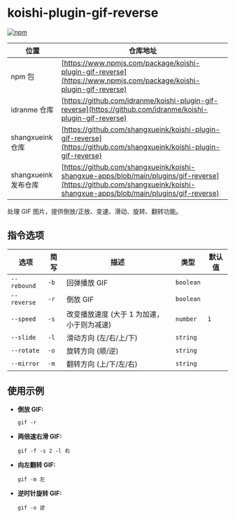 # koishi-plugin-gif-reverse
[![npm](https://img.shields.io/npm/v/koishi-plugin-gif-reverse?style=flat-square)](https://www.npmjs.com/package/koishi-plugin-gif-reverse)

| 位置 | 仓库地址 |
|---|---|
| npm 包 | [https://www.npmjs.com/package/koishi-plugin-gif-reverse](https://www.npmjs.com/package/koishi-plugin-gif-reverse) |
| idranme 仓库 | [https://github.com/idranme/koishi-plugin-gif-reverse](https://github.com/idranme/koishi-plugin-gif-reverse) |
| shangxueink 仓库 | [https://github.com/shangxueink/koishi-plugin-gif-reverse](https://github.com/shangxueink/koishi-plugin-gif-reverse) |
| shangxueink 发布仓库 | [https://github.com/shangxueink/koishi-shangxue-apps/blob/main/plugins/gif-reverse](https://github.com/shangxueink/koishi-shangxue-apps/blob/main/plugins/gif-reverse) |


处理 GIF 图片，提供倒放/正放、变速、滑动、旋转、翻转功能。

## 指令选项

| 选项        | 简写 | 描述                                       | 类型      | 默认值 |
| ----------- | ---- | ------------------------------------------ | --------- | ------ |
| `--rebound` | `-b` | 回弹播放 GIF                               | `boolean` |        |
| `--reverse` | `-r` | 倒放 GIF                                   | `boolean` |        |
| `--speed`   | `-s` | 改变播放速度 (大于 1 为加速，小于则为减速) | `number`  | `1`    |
| `--slide`   | `-l` | 滑动方向 (左/右/上/下)                     | `string`  |        |
| `--rotate`  | `-o` | 旋转方向 (顺/逆)                           | `string`  |        |
| `--mirror`  | `-m` | 翻转方向 (上/下/左/右)                     | `string`  |        |

## 使用示例

*   **倒放 GIF:**

    ```
    gif -r
    ```

*   **两倍速右滑 GIF:**

    ```
    gif -f -s 2 -l 右
    ```

*   **向左翻转 GIF:**

    ```
    gif -m 左
    ```

*   **逆时针旋转 GIF:**

    ```
    gif -o 逆
    ```

